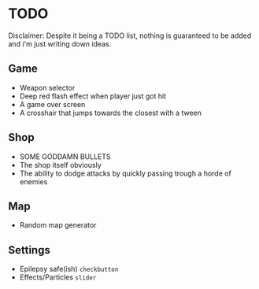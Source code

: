 # TODO

Disclaimer: Despite it being a TODO list, nothing is guaranteed to be added and i'm just writing down ideas.

## Game
- Weapon selector
- Deep red flash effect when player just got hit
- A game over screen
- A crosshair that jumps towards the closest with a tween

## Shop
- SOME GODDAMN BULLETS
- The shop itself obviously
- The ability to dodge attacks by quickly passing trough a horde of enemies

## Map
- Random map generator

## Settings
- Epilepsy safe(ish) `checkbutton`
- Effects/Particles `slider`
